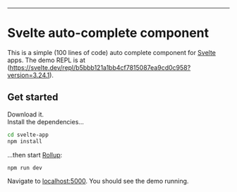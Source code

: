---

# Svelte auto-complete component

This is a simple (100 lines of code) auto complete component for [Svelte](https://svelte.dev) apps.
The demo REPL is at (https://svelte.dev/repl/b5bbb121a1bb4cf7815087ea9cd0c958?version=3.24.1).


## Get started
Download it.  
Install the dependencies...  

```bash
cd svelte-app
npm install
```

...then start [Rollup](https://rollupjs.org):

```bash
npm run dev
```

Navigate to [localhost:5000](http://localhost:5000). You should see the demo running.